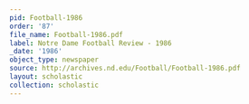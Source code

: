 ```yaml
---
pid: Football-1986
order: '87'
file_name: Football-1986.pdf
label: Notre Dame Football Review - 1986
_date: '1986'
object_type: newspaper
source: http://archives.nd.edu/Football/Football-1986.pdf
layout: scholastic
collection: scholastic
---
```

